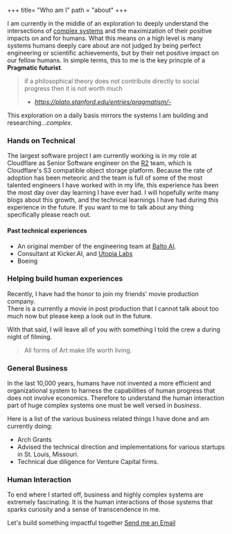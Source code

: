 +++
title= "Who am I"
path = "about"
+++


I am currently in the middle of an exploration to deeply understand the intersections of  [complex systems](https://link.springer.com/article/10.1007/s10699-023-09917-w) and the maximization of their positive impacts on and for humans. What this means on a high level is many systems humans deeply care about are not judged by being perfect engineering or scientific achievements, but by their net positive impact on our fellow humans. In simple terms, this to me is the key princple  of a **Pragmatic futurist**.


> if a philosophical theory does not contribute directly to social progress then it is not worth much
> - <cite>https://plato.stanford.edu/entries/pragmatism/- </cite>


This exploration on a daily basis mirrors the systems I am building and researching...*complex*.  


### Hands on Technical


The largest software project I am currently working is in my role at Cloudflare as Senior Software engineer on the [R2](https://developers.cloudflare.com/r2/) team, which is Cloudflare's S3 compatible object storage platform. Because the rate of adoption has been meteoric and the team is full of some of the most talented engineers I have worked with in my life, this experience has been the most day over day learning I have ever had. I will hopefully write many blogs about this growth, and the technical learnings  I have had during this experience in the future. If you want to me to talk about any thing specifically please reach out.

#### Past technical experiences
* An original member of the engineering team at [Balto AI](https://www.balto.ai/).
* Consultant at Kicker.AI, and [Utopia Labs](https://utopialabs.com/)
* Boeing





### Helping build human experiences

Recently, I have had the honor to join my  friends'  movie production company.  
There is a currently a movie in post production that I cannot talk about too much now but please keep a look out in the future. 


With that said, I will leave all of you with something I told the crew a during  night of filming.


 > All forms of Art make life worth living.
 >
 


### General Business

In the last 10,000 years, humans have not invented a more efficient and organizational system  to harness the capabilities of human progress that does not involve economics. Therefore to understand the human interaction part of huge complex systems one must be well versed in  *business*. 

Here is a list of the various business related things I have done and am currently doing: 

* Arch Grants
* Advised the technical direction and implementations for various startups in St. Louis, Missouri.
* Technical due diligence for Venture Capital firms.

### Human Interaction 


To end where I started off, business and highly complex systems are extremely fascinating. It is the human interactions of those systems that sparks curiosity and a sense of transcendence in me.

Let's build something impactful together  [Send me an Email](mailto:kenneth%eversole.dev)




